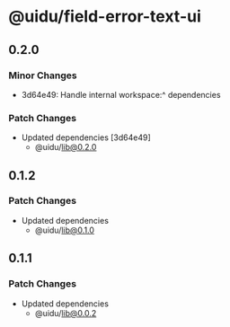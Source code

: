 # @uidu/field-error-text-ui

## 0.2.0

### Minor Changes

- 3d64e49: Handle internal workspace:^ dependencies

### Patch Changes

- Updated dependencies [3d64e49]
  - @uidu/lib@0.2.0

## 0.1.2

### Patch Changes

- Updated dependencies
  - @uidu/lib@0.1.0

## 0.1.1

### Patch Changes

- Updated dependencies
  - @uidu/lib@0.0.2
